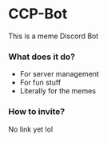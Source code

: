 # CCP-Bot
This is a meme Discord Bot

### What does it do?
- For server management
- For fun stuff
- Literally for the memes

### How to invite?
No link yet lol
